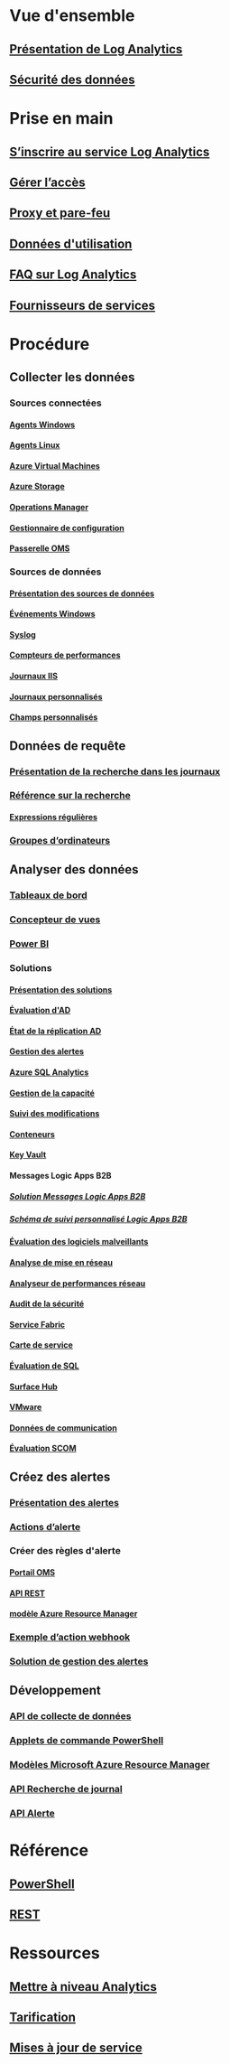 # Vue d'ensemble
## [Présentation de Log Analytics](log-analytics-overview.md)
## [Sécurité des données](log-analytics-security.md)

# Prise en main
## [S’inscrire au service Log Analytics](log-analytics-get-started.md)
## [Gérer l’accès](log-analytics-manage-access.md)
## [Proxy et pare-feu](log-analytics-proxy-firewall.md)
## [Données d'utilisation](log-analytics-usage.md)
## [FAQ sur Log Analytics](log-analytics-faq.md)
## [Fournisseurs de services](log-analytics-service-providers.md)

# Procédure
## Collecter les données
### Sources connectées
#### [Agents Windows](log-analytics-windows-agents.md)
#### [Agents Linux](log-analytics-linux-agents.md)
#### [Azure Virtual Machines](log-analytics-azure-vm-extension.md)
#### [Azure Storage](log-analytics-azure-storage.md)
#### [Operations Manager](log-analytics-om-agents.md)
#### [Gestionnaire de configuration](log-analytics-sccm.md)
#### [Passerelle OMS](log-analytics-oms-gateway.md)
### Sources de données
#### [Présentation des sources de données](log-analytics-data-sources.md)
#### [Événements Windows](log-analytics-data-sources-windows-events.md)
#### [Syslog](log-analytics-data-sources-syslog.md)
#### [Compteurs de performances](log-analytics-data-sources-performance-counters.md)
#### [Journaux IIS](log-analytics-data-sources-iis-logs.md)
#### [Journaux personnalisés](log-analytics-data-sources-custom-logs.md)
#### [Champs personnalisés](log-analytics-custom-fields.md)
## Données de requête
### [Présentation de la recherche dans les journaux](log-analytics-log-searches.md)
### [Référence sur la recherche](log-analytics-search-reference.md)
#### [Expressions régulières](log-analytics-log-searches-regex.md)
### [Groupes d’ordinateurs](log-analytics-computer-groups.md)
## Analyser des données
### [Tableaux de bord](log-analytics-dashboards.md)
### [Concepteur de vues](log-analytics-view-designer.md)
### [Power BI](log-analytics-powerbi.md)
### Solutions
#### [Présentation des solutions](log-analytics-add-solutions.md)
#### [Évaluation d'AD](log-analytics-ad-assessment.md)
#### [État de la réplication AD](log-analytics-ad-replication-status.md)
#### [Gestion des alertes](log-analytics-solution-alert-management.md)
#### [Azure SQL Analytics](log-analytics-azure-sql.md)
#### [Gestion de la capacité](log-analytics-capacity.md)
#### [Suivi des modifications](log-analytics-change-tracking.md)
#### [Conteneurs](log-analytics-containers.md)
#### [Key Vault](log-analytics-azure-key-vault.md)
#### Messages Logic Apps B2B
##### [Solution Messages Logic Apps B2B](../logic-apps/logic-apps-track-b2b-messages-omsportal.md?toc=%2fazure%2flog-analytics%2ftoc.json)
##### [Schéma de suivi personnalisé Logic Apps B2B](../logic-apps/logic-apps-track-integration-account-custom-tracking-schema.md?toc=%2fazure%2flog-analytics%2ftoc.json)
#### [Évaluation des logiciels malveillants](log-analytics-malware.md)
#### [Analyse de mise en réseau](log-analytics-azure-networking-analytics.md)
#### [Analyseur de performances réseau](log-analytics-network-performance-monitor.md)
#### [Audit de la sécurité](../operations-management-suite/oms-security-getting-started.md?toc=%2fazure%2flog-analytics%2ftoc.json)
#### [Service Fabric](log-analytics-service-fabric.md)
#### [Carte de service](../operations-management-suite/operations-management-suite-service-map.md?toc=%2fazure%2flog-analytics%2ftoc.json)
#### [Évaluation de SQL](log-analytics-sql-assessment.md)
#### [Surface Hub](log-analytics-surface-hubs.md)
#### [VMware](log-analytics-vmware.md)
#### [Données de communication](log-analytics-wire-data.md)
#### [Évaluation SCOM](log-analytics-scom-assessment.md)
## Créez des alertes
### [Présentation des alertes](log-analytics-alerts.md)
### [Actions d’alerte](log-analytics-alerts-actions.md)
### Créer des règles d'alerte
#### [Portail OMS](log-analytics-alerts-creating.md)
#### [API REST](log-analytics-api-alerts.md)
#### [modèle Azure Resource Manager](../operations-management-suite/operations-management-suite-solutions-resources-searches-alerts.md)
### [Exemple d’action webhook](log-analytics-alerts-webhooks.md)
### [Solution de gestion des alertes](log-analytics-solution-alert-management.md)
## Développement
### [API de collecte de données](log-analytics-data-collector-api.md)
### [Applets de commande PowerShell](log-analytics-powershell-workspace-configuration.md)
### [Modèles Microsoft Azure Resource Manager](log-analytics-template-workspace-configuration.md)
### [API Recherche de journal](log-analytics-log-search-api.md)
### [API Alerte](log-analytics-api-alerts.md)

# Référence
## [PowerShell](/powershell/resourcemanager/azurerm.operationalinsights/v2.3.0/azurerm.operationalinsights)
## [REST](/rest/api/loganalytics)

# Ressources
## [Mettre à niveau Analytics](https://technet.microsoft.com/itpro/windows/deploy/manage-windows-upgrades-with-upgrade-analytics)
## [Tarification](https://azure.microsoft.com/pricing/details/log-analytics/)
## [Mises à jour de service](https://azure.microsoft.com/updates/?product=log-analytics)
